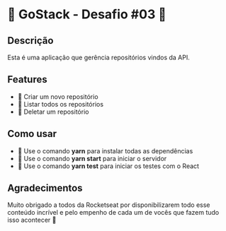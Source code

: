 # :green_book: GoStack - Desafio #03 :rocket:

## Descrição
Esta é uma aplicação que gerência repositórios vindos da API.

## Features
- :memo: Criar um novo repositório
- :memo: Listar todos os repositórios
- :memo: Deletar um repositório

## Como usar
- :wrench: Use o comando **yarn** para instalar todas as dependências
- :wrench: Use o comando **yarn start** para iniciar o servidor
- :wrench: Use o comando **yarn test** para iniciar os testes com o React

## Agradecimentos

Muito obrigado a todos da Rocketseat por disponibilizarem todo esse conteúdo incrível e pelo empenho de cada um de vocês que fazem tudo isso acontecer :purple_heart: 
